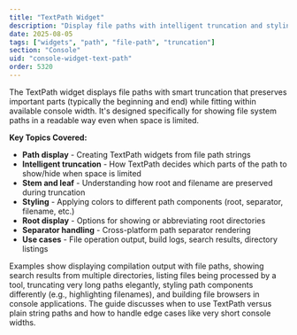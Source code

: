 ```yaml
---
title: "TextPath Widget"
description: "Display file paths with intelligent truncation and styling"
date: 2025-08-05
tags: ["widgets", "path", "file-path", "truncation"]
section: "Console"
uid: "console-widget-text-path"
order: 5320
---
```


The TextPath widget displays file paths with smart truncation that preserves important parts (typically the beginning and end) while fitting within available console width. It's designed specifically for showing file system paths in a readable way even when space is limited.

**Key Topics Covered:**

* **Path display** - Creating TextPath widgets from file path strings
* **Intelligent truncation** - How TextPath decides which parts of the path to show/hide when space is limited
* **Stem and leaf** - Understanding how root and filename are preserved during truncation
* **Styling** - Applying colors to different path components (root, separator, filename, etc.)
* **Root display** - Options for showing or abbreviating root directories
* **Separator handling** - Cross-platform path separator rendering
* **Use cases** - File operation output, build logs, search results, directory listings

Examples show displaying compilation output with file paths, showing search results from multiple directories, listing files being processed by a tool, truncating very long paths elegantly, styling path components differently (e.g., highlighting filenames), and building file browsers in console applications. The guide discusses when to use TextPath versus plain string paths and how to handle edge cases like very short console widths.
